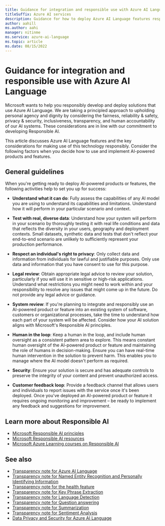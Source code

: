 ```yaml
---
title: Guidance for integration and responsible use with Azure AI Language
titleSuffix: Azure AI services
description: Guidance for how to deploy Azure AI Language features responsibly, based on the knowledge and understanding from the team that created this product.
author: aahill
ms.author: aahi
manager: nitinme
ms.service: azure-ai-language
ms.topic: article
ms.date: 08/15/2022
---
```


# Guidance for integration and responsible use with Azure AI Language

 
Microsoft wants to help you responsibly develop and deploy solutions that use Azure AI Language. We are taking a principled approach to upholding personal agency and dignity by considering the fairness, reliability & safety, privacy & security, inclusiveness, transparency, and human accountability of our AI systems. These considerations are in line with our commitment to developing Responsible AI.

This article discusses  Azure AI Language features and the key considerations for making use of this technology responsibly. Consider the following factors when you decide how to use and implement AI-powered products and features.

## General guidelines

When you're getting ready to deploy AI-powered products or features, the following activities help to set you up for success:

* **Understand what it can do**: Fully assess the capabilities of any AI model you are using to understand its capabilities and limitations. Understand how it will perform in your particular scenario and context.

* **Test with real, diverse data**: Understand how your system will perform in your scenario by thoroughly testing it with real life conditions and data that reflects the diversity in your users, geography and deployment contexts. Small datasets, synthetic data and tests that don't reflect your end-to-end scenario are unlikely to sufficiently represent your production performance.

* **Respect an individual's right to privacy**: Only collect data and information from individuals for lawful and justifiable purposes. Only use data and information that you have consent to use for this purpose.

* **Legal review**: Obtain appropriate legal advice to review your solution, particularly if you will use it in sensitive or high-risk applications. Understand what restrictions you might need to work within and your responsibility to resolve any issues that might come up in the future. Do not provide any legal advice or guidance.

* **System review**: If you're planning to integrate and responsibly use an AI-powered product or feature into an existing system of software, customers or organizational processes, take the time to understand how each part of your system will be affected. Consider how your AI solution aligns with Microsoft's Responsible AI principles.

* **Human in the loop**: Keep a human in the loop, and include human oversight as a consistent pattern area to explore. This means constant human oversight of the AI-powered product or feature and maintaining the role of humans in decision-making. Ensure you can have real-time human intervention in the solution to prevent harm. This enables you to manage where the AI model doesn't perform as required.

* **Security**: Ensure your solution is secure and has adequate controls to preserve the integrity of your content and prevent unauthorized access.

* **Customer feedback loop**: Provide a feedback channel that allows users and individuals to report issues with the service once it's been deployed. Once you've deployed an AI-powered product or feature it requires ongoing monitoring and improvement – be ready to implement any feedback and suggestions for improvement.


## Learn more about Responsible AI

* [Microsoft Responsible AI principles](https://www.microsoft.com/ai/responsible-ai)
* [Microsoft Responsible AI resources](https://www.microsoft.com/ai/responsible-ai-resources)
* [Microsoft Azure Learning courses on Responsible AI](/training/paths/responsible-ai-business-principles/)

## See also

* [Transparency note for Azure AI Language](transparency-note.md)
* [Transparency note for Named Entity Recognition and Personally Identifying Information](transparency-note-named-entity-recognition.md)
* [Transparency note for the health feature](transparency-note-health.md)
* [Transparency note for Key Phrase Extraction](transparency-note-key-phrase-extraction.md)
* [Transparency note for Language Detection](transparency-note-language-detection.md)
* [Transparency note for Question answering](transparency-note-question-answering.md)
* [Transparency note for Summarization](transparency-note-extractive-summarization.md)
* [Transparency note for Sentiment Analysis](transparency-note-sentiment-analysis.md)
* [Data Privacy and Security for  Azure AI Language](data-privacy.md)
